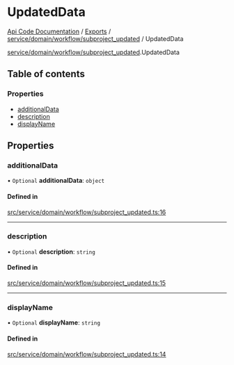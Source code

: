 # UpdatedData
 
[Api Code Documentation](../README.md) / [Exports](../modules.md) / [service/domain/workflow/subproject\_updated](../modules/service_domain_workflow_subproject_updated.md) / UpdatedData

[service/domain/workflow/subproject_updated](../modules/service_domain_workflow_subproject_updated.md).UpdatedData

## Table of contents

### Properties

- [additionalData](service_domain_workflow_subproject_updated.UpdatedData.md#additionaldata)
- [description](service_domain_workflow_subproject_updated.UpdatedData.md#description)
- [displayName](service_domain_workflow_subproject_updated.UpdatedData.md#displayname)

## Properties

### additionalData

• `Optional` **additionalData**: `object`

#### Defined in

[src/service/domain/workflow/subproject_updated.ts:16](https://github.com/openkfw/TruBudget/blob/0804644/api/src/service/domain/workflow/subproject_updated.ts#L16)

___

### description

• `Optional` **description**: `string`

#### Defined in

[src/service/domain/workflow/subproject_updated.ts:15](https://github.com/openkfw/TruBudget/blob/0804644/api/src/service/domain/workflow/subproject_updated.ts#L15)

___

### displayName

• `Optional` **displayName**: `string`

#### Defined in

[src/service/domain/workflow/subproject_updated.ts:14](https://github.com/openkfw/TruBudget/blob/0804644/api/src/service/domain/workflow/subproject_updated.ts#L14)

